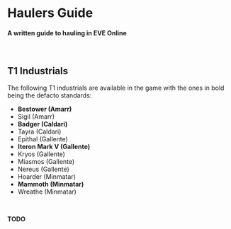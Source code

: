 # Haulers Guide #
#### A written guide to hauling in EVE Online
<br>  

## T1 Industrials

The following T1 industrials are available in the game with the ones in bold being the defacto standards:

* **Bestower (Amarr)**
* Sigil (Amarr)
* **Badger (Caldari)**
* Tayra (Caldari)
* Epithal (Gallente)
* **Iteron Mark V (Gallente)**
* Kryos (Gallente)
* Miasmos (Gallente)
* Nereus (Gallente)
* Hoarder (Minmatar)
* **Mammoth (Minmatar)**
* Wreathe (Minmatar)

<br>

**TODO**